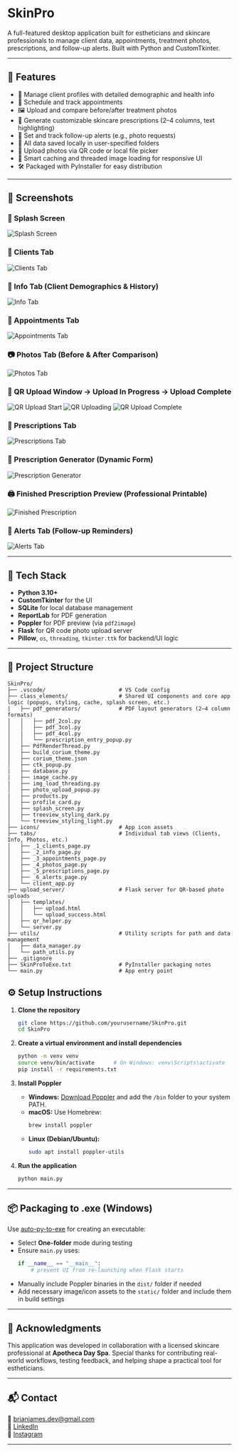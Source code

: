 # SkinPro

A full-featured desktop application built for estheticians and skincare professionals to manage client data, appointments, treatment photos, prescriptions, and follow-up alerts. Built with Python and CustomTkinter.

---

## 🌟 Features

- 📇 Manage client profiles with detailed demographic and health info
- 📆 Schedule and track appointments
- 🖼️ Upload and compare before/after treatment photos
- 📝 Generate customizable skincare prescriptions (2–4 columns, text highlighting)
- 🔔 Set and track follow-up alerts (e.g., photo requests)
- 📂 All data saved locally in user-specified folders
- 📸 Upload photos via QR code or local file picker
- 🧠 Smart caching and threaded image loading for responsive UI
- 🛠️ Packaged with PyInstaller for easy distribution

---

## 📸 Screenshots

### 🚪 Splash Screen
![Splash Screen](images/splash_screen.png)

### 👩 Clients Tab
![Clients Tab](images/clients_tab.png)

### 📝 Info Tab (Client Demographics & History)
![Info Tab](images/info_tab.png)

### 📅 Appointments Tab
![Appointments Tab](images/appointments_tab.png)

### 📷 Photos Tab (Before & After Comparison)
![Photos Tab](images/photos_tab.png)

### 📲 QR Upload Window → Upload In Progress → Upload Complete
![QR Upload Start](images/qr_upload_start.png)
![QR Uploading](images/qr_upload_progress.png)
![QR Upload Complete](images/qr_upload_complete.png)

### 💊 Prescriptions Tab
![Prescriptions Tab](images/prescriptions_tab.png)

### 🧾 Prescription Generator (Dynamic Form)
![Prescription Generator](images/prescription_generator.png)

### 🖨️ Finished Prescription Preview (Professional Printable)
![Finished Prescription](images/prescription_preview.png)

### 🔔 Alerts Tab (Follow-up Reminders)
![Alerts Tab](images/alerts_tab.png)

---

## 🚀 Tech Stack

- **Python 3.10+**
- **CustomTkinter** for the UI
- **SQLite** for local database management
- **ReportLab** for PDF generation
- **Poppler** for PDF preview (via `pdf2image`)
- **Flask** for QR code photo upload server
- **Pillow**, `os`, `threading`, `tkinter.ttk` for backend/UI logic

---

## 📁 Project Structure

```
SkinPro/
├── .vscode/                       # VS Code config
├── class_elements/                # Shared UI components and core app logic (popups, styling, cache, splash screen, etc.)
|   ├── pdf_generators/            # PDF layout generators (2–4 column formats)
│   │   ├── pdf_2col.py
│   │   ├── pdf_3col.py
│   |   ├── pdf_4col.py
│   │   └── prescription_entry_popup.py
│   ├── PdfRenderThread.py
│   ├── build_corium_theme.py
│   ├── corium_theme.json
│   ├── ctk_popup.py
|   ├── database.py
|   ├── image_cache.py
|   ├── img_load_threading.py
│   ├── photo_upload_popup.py
|   ├── products.py
│   ├── profile_card.py
│   ├── splash_screen.py
│   ├── treeview_styling_dark.py
│   └── treeview_styling_light.py
├── icons/                         # App icon assets
├── tabs/                          # Individual tab views (Clients, Info, Photos, etc.)
│   ├── _1_clients_page.py
│   ├── _2_info_page.py
│   ├── _3_appointments_page.py
│   ├── _4_photos_page.py
│   ├── _5_prescriptions_page.py
│   ├── _6_alerts_page.py
│   └── client_app.py
├── upload_server/                 # Flask server for QR-based photo uploads
│   ├── templates/
│   │   ├── upload.html
│   │   └── upload_success.html
│   ├── qr_helper.py
│   └── server.py
├── utils/                         # Utility scripts for path and data management
│   ├── data_manager.py
│   └── path_utils.py
├── .gitignore
├── SkinProToExe.txt               # PyInstaller packaging notes
└── main.py                        # App entry point
```

## ⚙️ Setup Instructions

1. **Clone the repository**
   ```bash
   git clone https://github.com/yourusername/SkinPro.git
   cd SkinPro
   ```

2. **Create a virtual environment and install dependencies**
   ```bash
   python -m venv venv
   source venv/bin/activate      # On Windows: venv\Scripts\activate
   pip install -r requirements.txt
   ```

3. **Install Poppler**
   - **Windows:** [Download Poppler](http://blog.alivate.com.au/poppler-windows/) and add the `/bin` folder to your system PATH.
   - **macOS:** Use Homebrew:
     ```bash
     brew install poppler
     ```
   - **Linux (Debian/Ubuntu):**
     ```bash
     sudo apt install poppler-utils
     ```

4. **Run the application**
   ```bash
   python main.py
   ```

---

## 📦 Packaging to .exe (Windows)

Use [auto-py-to-exe](https://github.com/brentvollebregt/auto-py-to-exe) for creating an executable:

- Select **One-folder** mode during testing
- Ensure `main.py` uses:
   ```python
   if __name__ == "__main__":
       # prevent UI from re-launching when Flask starts
   ```
- Manually include Poppler binaries in the `dist/` folder if needed
- Add necessary image/icon assets to the `static/` folder and include them in build settings

---

## 📣 Acknowledgments

This application was developed in collaboration with a licensed skincare professional at **Apotheca Day Spa**. Special thanks for contributing real-world workflows, testing feedback, and helping shape a practical tool for estheticians.

---

## 📬 Contact

📧 [brianjames.dev@gmail.com](mailto:brianjames.dev@gmail.com)  
🔗 [LinkedIn](https://www.linkedin.com/in/brianjames-dev/)  
🎸 [Instagram](https://www.instagram.com/brianallenjames)

---
